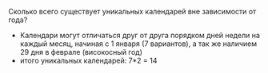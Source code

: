 Сколько всего существует уникальных календарей вне зависимости от года?
- Календари могут отличаться друг от друга порядком дней недели на каждый месяц, начиная с 1 января (7 вариантов), а так же наличием 29 дня в феврале (високосный год)
- итого уникальных календарей: 7*2 = 14
